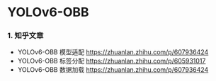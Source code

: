 # YOLOv6-OBB
### 1. 知乎文章
- YOLOv6-OBB 模型适配 https://zhuanlan.zhihu.com/p/607936424
- YOLOv6-OBB 标签分配 https://zhuanlan.zhihu.com/p/605931017
- YOLOv6-OBB 数据加载 https://zhuanlan.zhihu.com/p/607936424